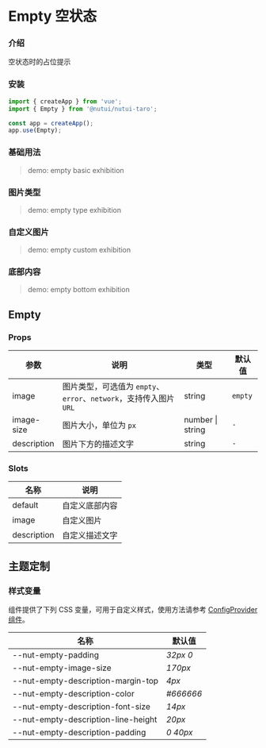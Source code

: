 # Empty 空状态

### 介绍

空状态时的占位提示

### 安装

```js
import { createApp } from 'vue';
import { Empty } from '@nutui/nutui-taro';

const app = createApp();
app.use(Empty);
```

### 基础用法

> demo: empty basic exhibition

### 图片类型

> demo: empty type exhibition

### 自定义图片

> demo: empty custom exhibition

### 底部内容

> demo: empty bottom exhibition

## Empty

### Props

| 参数 | 说明 | 类型 | 默认值 |
| --- | --- | --- | --- |
| image | 图片类型，可选值为 `empty`、`error`、`network`，支持传入图片 `URL` | string | `empty` |
| image-size | 图片大小，单位为 `px` | number \| string | `-` |
| description | 图片下方的描述文字 | string | `-` |

### Slots

| 名称 | 说明 |
| --- | --- |
| default | 自定义底部内容 |
| image | 自定义图片 |
| description | 自定义描述文字 |

## 主题定制

### 样式变量

组件提供了下列 CSS 变量，可用于自定义样式，使用方法请参考 [ConfigProvider 组件](#/zh-CN/component/configprovider)。

| 名称 | 默认值 |
| --- | --- |
| --nut-empty-padding | _32px 0_ |
| --nut-empty-image-size | _170px_ |
| --nut-empty-description-margin-top | _4px_ |
| --nut-empty-description-color | _#666666_ |
| --nut-empty-description-font-size | _14px_ |
| --nut-empty-description-line-height | _20px_ |
| --nut-empty-description-padding | _0 40px_ |
